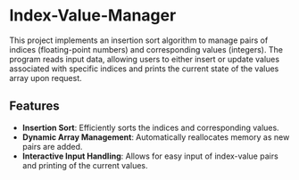 # Index-Value-Manager
This project implements an insertion sort algorithm to manage pairs of indices (floating-point numbers) and corresponding values (integers). The program reads input data, allowing users to either insert or update values associated with specific indices and prints the current state of the values array upon request.

## Features

- **Insertion Sort**: Efficiently sorts the indices and corresponding values.
- **Dynamic Array Management**: Automatically reallocates memory as new pairs are added.
- **Interactive Input Handling**: Allows for easy input of index-value pairs and printing of the current values.
